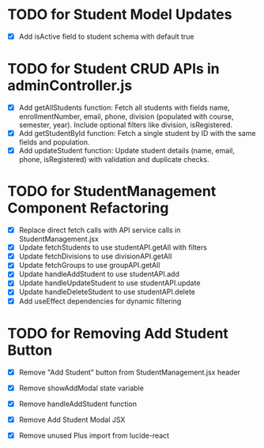 # TODO for Student Model Updates

- [x] Add isActive field to student schema with default true

# TODO for Student CRUD APIs in adminController.js

- [x] Add getAllStudents function: Fetch all students with fields name, enrollmentNumber, email, phone, division (populated with course, semester, year). Include optional filters like division, isRegistered.
- [x] Add getStudentById function: Fetch a single student by ID with the same fields and population.
- [x] Add updateStudent function: Update student details (name, email, phone, isRegistered) with validation and duplicate checks.

# TODO for StudentManagement Component Refactoring

- [x] Replace direct fetch calls with API service calls in StudentManagement.jsx
- [x] Update fetchStudents to use studentAPI.getAll with filters
- [x] Update fetchDivisions to use divisionAPI.getAll
- [x] Update fetchGroups to use groupAPI.getAll
- [x] Update handleAddStudent to use studentAPI.add
- [x] Update handleUpdateStudent to use studentAPI.update
- [x] Update handleDeleteStudent to use studentAPI.delete
- [x] Add useEffect dependencies for dynamic filtering

# TODO for Removing Add Student Button

- [x] Remove "Add Student" button from StudentManagement.jsx header
- [x] Remove showAddModal state variable
- [x] Remove handleAddStudent function
- [x] Remove Add Student Modal JSX
- [x] Remove unused Plus import from lucide-react

